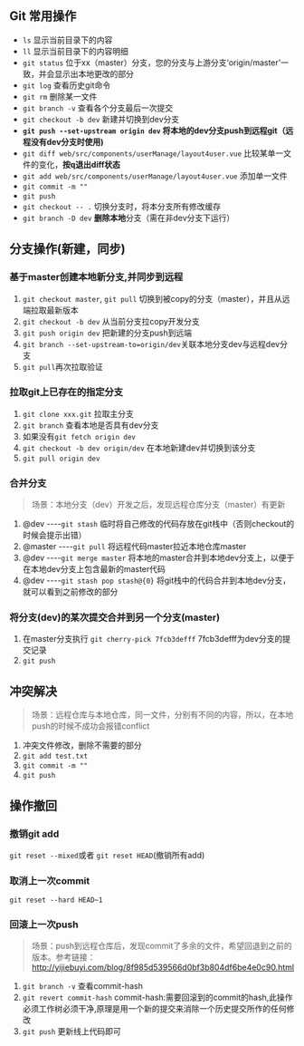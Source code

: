 ## Git 常用操作
- `ls` 显示当前目录下的内容
- `ll` 显示当前目录下的内容明细
- `git status` 位于xx（master）分支，您的分支与上游分支‘origin/master'一致，并会显示出本地更改的部分
- `git log` 查看历史git命令
- `git rm` 删除某一文件
- `git branch -v` 查看各个分支最后一次提交
- `git checkout -b dev`  新建并切换到dev分支
- **`git push --set-upstream origin dev` 将本地的dev分支push到远程git（远程没有dev分支时使用)**
- `git diff web/src/components/userManage/layout4user.vue` 比较某单一文件的变化，**按q退出diff状态**
- `git add web/src/components/userManage/layout4user.vue` 添加单一文件
- `git commit -m ""`
- `git push`
- `git checkout -- .` 切换分支时，将本分支所有修改缓存
- `git branch -D dev` **删除本地**分支（需在非dev分支下运行）


## 分支操作(新建，同步)

### 基于master创建本地新分支,并同步到远程
1. `git checkout master`, `git pull` 切换到被copy的分支（master），并且从远端拉取最新版本
2. `git checkout -b dev` 从当前分支拉copy开发分支
3. `git push origin dev` 把新建的分支push到远端
4. `git branch --set-upstream-to=origin/dev`关联本地分支dev与远程dev分支
5. `git pull`再次拉取验证

### 拉取git上已存在的指定分支
1. `git clone xxx.git` 拉取主分支
2. `git branch` 查看本地是否具有dev分支
3. 如果没有`git fetch origin dev`
4. `git checkout -b dev origin/dev` 在本地新建dev并切换到该分支
5. `git pull origin dev`

### 合并分支
> 场景：本地分支（dev）开发之后，发现远程仓库分支（master）有更新
1. @dev ----`git stash` 临时将自己修改的代码存放在git栈中（否则checkout的时候会提示出错）
2. @master ----`git pull`  将远程代码master拉近本地仓库master
3. @dev ----`git merge master` 将本地的master合并到本地dev分支上，以便于在本地dev分支上包含最新的master代码
4. @dev ----`git stash pop stash@{0}`  将git栈中的代码合并到本地dev分支，就可以看到之前修改的部分

### 将分支(dev)的某次提交合并到另一个分支(master)
1. 在master分支执行 `git cherry-pick 7fcb3defff` 7fcb3defff为dev分支的提交记录
2. `git push`

## 冲突解决
> 场景：远程仓库与本地仓库，同一文件，分别有不同的内容，所以，在本地push的时候不成功会报错conflict
1. 冲突文件修改，删除不需要的部分
2. `git add test.txt`
3. `git commit -m ""`
4. `git push`

## 操作撤回

### 撤销git add
`git reset --mixed`或者 `git reset HEAD`(撤销所有add)

### 取消上一次commit
`git reset --hard HEAD~1`

### 回滚上一次push    
> 场景：push到远程仓库后，发现commit了多余的文件，希望回退到之前的版本。参考链接：http://yijiebuyi.com/blog/8f985d539566d0bf3b804df6be4e0c90.html
1. `git branch -v` 查看commit-hash
2. `git revert commit-hash` commit-hash:需要回滚到的commit的hash,此操作必须工作树必须干净,原理是用一个新的提交来消除一个历史提交所作的任何修改
3. `git push` 更新线上代码即可
